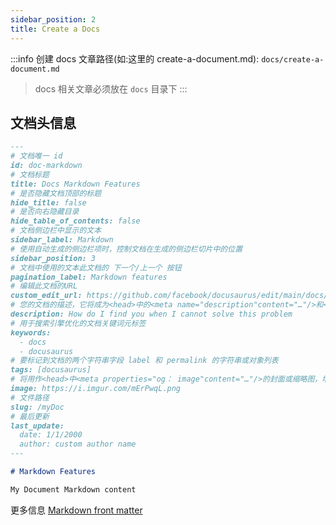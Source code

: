 ```yaml
---
sidebar_position: 2
title: Create a Docs
---
```


:::info
创建 docs 文章路径(如:这里的 create-a-document.md): `docs/create-a-document.md`
> docs 相关文章必须放在 `docs` 目录下
:::

## 文档头信息

```md
---
# 文档唯一 id
id: doc-markdown
# 文档标题
title: Docs Markdown Features
# 是否隐藏文档顶部的标题
hide_title: false
# 是否向右隐藏目录
hide_table_of_contents: false
# 文档侧边栏中显示的文本
sidebar_label: Markdown
# 使用自动生成的侧边栏项时，控制文档在生成的侧边栏切片中的位置
sidebar_position: 3
# 文档中使用的文本此文档的 下一个/上一个 按钮
pagination_label: Markdown features
# 编辑此文档的URL
custom_edit_url: https://github.com/facebook/docusaurus/edit/main/docs/api-doc-markdown.md
# 您的文档的描述，它将成为<head>中的<meta name="description"content="…"/>和<meta properties="og： description"content="…"/>，供搜索引擎使用
description: How do I find you when I cannot solve this problem
# 用于搜索引擎优化的文档关键词元标签
keywords:
  - docs
  - docusaurus
# 要标记到文档的两个字符串字段 label 和 permalink 的字符串或对象列表
tags: [docusaurus]
# 将用作<head>中<meta properties="og： image"content="…"/>的封面或缩略图，增强社交媒体和消息传递平台上的链接预览
image: https://i.imgur.com/mErPwqL.png
# 文件路径
slug: /myDoc
# 最后更新
last_update:
  date: 1/1/2000
  author: custom author name
---

# Markdown Features

My Document Markdown content
```

更多信息 [Markdown front matter](https://docusaurus.io/docs/api/plugins/@docusaurus/plugin-content-docs#markdown-front-matter)
